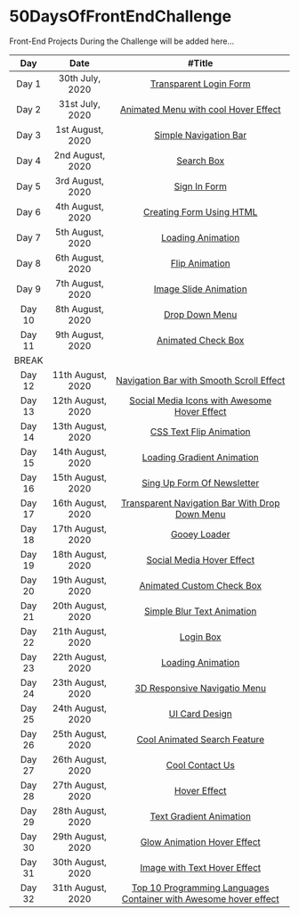 # 50DaysOfFrontEndChallenge

Front-End Projects During the Challenge will be added here...

|  Day   |       Date        |                                                    #Title                                                     |
| :----: | :---------------: | :-----------------------------------------------------------------------------------------------------------: |
| Day 1  |  30th July, 2020  |                      [Transparent Login Form](https://codepen.io/aakrity17/pen/PoZrezr)                       |
| Day 2  |  31st July, 2020  |               [Animated Menu with cool Hover Effect](https://codepen.io/aakrity17/pen/mdVNJJJ)                |
| Day 3  | 1st August, 2020  |                       [Simple Navigation Bar](https://codepen.io/aakrity17/pen/wvMVyYq)                       |
| Day 4  | 2nd August, 2020  |                            [Search Box](https://codepen.io/aakrity17/pen/gOPVNWX)                             |
| Day 5  | 3rd August, 2020  |                           [Sign In Form](https://codepen.io/aakrity17/pen/MWygvOe)                            |
| Day 6  | 4th August, 2020  |                     [Creating Form Using HTML](https://codepen.io/aakrity17/pen/ExKYePg)                      |
| Day 7  | 5th August, 2020  |                         [Loading Animation](https://codepen.io/aakrity17/pen/MWyWrWM)                         |
| Day 8  | 6th August, 2020  |                          [Flip Animation](https://codepen.io/aakrity17/pen/rNeaBem)                           |
| Day 9  | 7th August, 2020  |                     [Image Slide Animation](https://codepen.io/aakrity17/details/bGpNYjo)                     |
| Day 10 | 8th August, 2020  |                          [Drop Down Menu](https://codepen.io/aakrity17/pen/vYGOYOq)                           |
| Day 11 | 9th August, 2020  |                        [Animated Check Box](https://codepen.io/aakrity17/pen/MWywjxg)                         |
| BREAK  |
| Day 12 | 11th August, 2020 |             [Navigation Bar with Smooth Scroll Effect](https://codepen.io/aakrity17/pen/ZEWbWYz)              |
| Day 13 | 12th August, 2020 |           [Social Media Icons with Awesome Hover Effect](https://codepen.io/aakrity17/pen/qBZOvGg)            |
| Day 14 | 13th August, 2020 |                      [CSS Text Flip Animation](https://codepen.io/aakrity17/pen/ExKPLmG)                      |
| Day 15 | 14th August, 2020 |                    [Loading Gradient Animation](https://codepen.io/aakrity17/pen/MWyyYdP)                     |
| Day 16 | 15th August, 2020 |                    [Sing Up Form Of Newsletter](https://codepen.io/aakrity17/pen/mdPPqPK)                     |
| Day 17 | 16th August, 2020 |          [Transparent Navigation Bar With Drop Down Menu ](https://codepen.io/aakrity17/pen/eYZZXpN)          |
| Day 18 | 17th August, 2020 |                           [Gooey Loader](https://codepen.io/aakrity17/pen/OJNXPGb)                            |
| Day 19 | 18th August, 2020 |                     [Social Media Hover Effect](https://codepen.io/aakrity17/pen/abNZRLg)                     |
| Day 20 | 19th August, 2020 |                     [Animated Custom Check Box](https://codepen.io/aakrity17/pen/RwaGxEz)                     |
| Day 21 | 20th August, 2020 |                    [Simple Blur Text Animation](https://codepen.io/aakrity17/pen/abNmgep)                     |
| Day 22 | 21th August, 2020 |                             [Login Box](https://codepen.io/aakrity17/pen/abNBGzB)                             |
| Day 23 | 22th August, 2020 |                         [Loading Animation](https://codepen.io/aakrity17/pen/NWNbVdr)                         |
| Day 24 | 23th August, 2020 |                   [3D Responsive Navigatio Menu](https://codepen.io/aakrity17/pen/PoNWprv)                    |
| Day 25 | 24th August, 2020 |                          [UI Card Design ](https://codepen.io/aakrity17/pen/NWNdebe)                          |
| Day 26 | 25th August, 2020 |                   [Cool Animated Search Feature](https://codepen.io/aakrity17/pen/oNxZPzz)                    |
| Day 27 | 26th August, 2020 |                          [Cool Contact Us](https://codepen.io/aakrity17/pen/xxVqoPB)                          |
| Day 28 | 27th August, 2020 |                           [ Hover Effect](https://codepen.io/aakrity17/pen/xxVdYqr)                           |
| Day 29 | 28th August, 2020 |                     [ Text Gradient Animation](https://codepen.io/aakrity17/pen/KKzqPQw)                      |
| Day 30 | 29th August, 2020 |                   [ Glow Animation Hover Effect](https://codepen.io/aakrity17/pen/poywpeK)                    |
| Day 31 | 30th August, 2020 |                   [ Image with Text Hover Effect](https://codepen.io/aakrity17/pen/gOrRQXY)                   |
| Day 32 | 31th August, 2020 | [ Top 10 Programming Languages Container with Awesome hover effect](https://codepen.io/aakrity17/pen/dyMzEym) |
